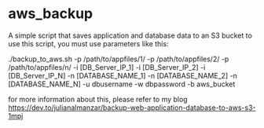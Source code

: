 # aws_backup
A simple script that saves application and database data to an S3 bucket
to use this script, you must use parameters like this:

./backup_to_aws.sh -p /path/to/appfiles/1/ -p /path/to/appfiles/2/ -p /path/to/appfiles/n/ -i [DB_Server_IP_1] -i [DB_Server_IP_2] -i [DB_Server_IP_N] -n [DATABASE_NAME_1] -n [DATABASE_NAME_2] -n [DATABASE_NAME_N] -u dbusername -w dbpassword -b aws_bucket

for more information about this, please refer to my blog https://dev.to/julianalmanzar/backup-web-application-database-to-aws-s3-1mpj
